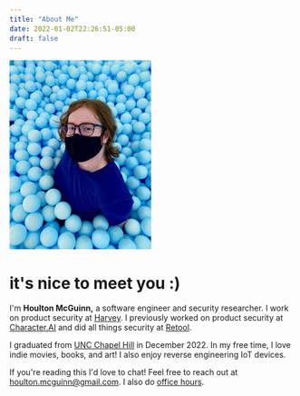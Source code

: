 ```yaml
---
title: "About Me"
date: 2022-01-02T22:26:51-05:00
draft: false
---
```


![me](/img/me-scaled.jpg)

# it's nice to meet you :)

I'm **Houlton McGuinn,** a software engineer and security researcher. I work on product security at [Harvey](https://harvey.ai). I previously worked on product security at [Character.AI](https://character.ai/) and did all things security at [Retool](https://retool.com).

I graduated from [UNC Chapel Hill](https://www.cs.unc.edu) in December 2022. In my free time, I love indie movies, books, and art! I also enjoy reverse engineering IoT devices.

If you're reading this I'd love to chat! Feel free to reach out at houlton.mcguinn@gmail.com. I also do [office hours](posts/office-hours).
